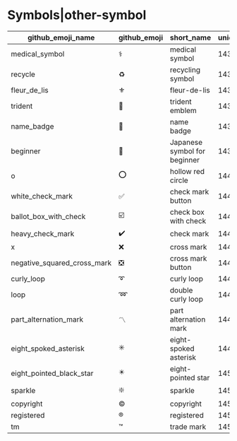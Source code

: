 # Symbols|other-symbol

|github_emoji_name|github_emoji|short_name|unicode_index|
|---|---|---|---|
|medical_symbol|:medical_symbol:|medical symbol|1434|
|recycle|:recycle:|recycling symbol|1435|
|fleur_de_lis|:fleur_de_lis:|fleur-de-lis|1436|
|trident|:trident:|trident emblem|1437|
|name_badge|:name_badge:|name badge|1438|
|beginner|:beginner:|Japanese symbol for beginner|1439|
|o|:o:|hollow red circle|1440|
|white_check_mark|:white_check_mark:|check mark button|1441|
|ballot_box_with_check|:ballot_box_with_check:|check box with check|1442|
|heavy_check_mark|:heavy_check_mark:|check mark|1443|
|x|:x:|cross mark|1444|
|negative_squared_cross_mark|:negative_squared_cross_mark:|cross mark button|1445|
|curly_loop|:curly_loop:|curly loop|1446|
|loop|:loop:|double curly loop|1447|
|part_alternation_mark|:part_alternation_mark:|part alternation mark|1448|
|eight_spoked_asterisk|:eight_spoked_asterisk:|eight-spoked asterisk|1449|
|eight_pointed_black_star|:eight_pointed_black_star:|eight-pointed star|1450|
|sparkle|:sparkle:|sparkle|1451|
|copyright|:copyright:|copyright|1452|
|registered|:registered:|registered|1453|
|tm|:tm:|trade mark|1454|
